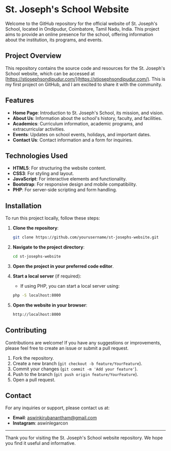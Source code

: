 # St. Joseph's School Website

Welcome to the GitHub repository for the official website of St. Joseph's School, located in Ondipudur, Coimbatore, Tamil Nadu, India. This project aims to provide an online presence for the school, offering information about the institution, its programs, and events.

## Project Overview

This repository contains the source code and resources for the St. Joseph's School website, which can be accessed at [https://stjosephsondipudur.com/](https://stjosephsondipudur.com/). This is my first project on GitHub, and I am excited to share it with the community.

## Features

- **Home Page**: Introduction to St. Joseph's School, its mission, and vision.
- **About Us**: Information about the school's history, faculty, and facilities.
- **Academics**: Curriculum information, academic programs, and extracurricular activities.
- **Events**: Updates on school events, holidays, and important dates.
- **Contact Us**: Contact information and a form for inquiries.

## Technologies Used

- **HTML5**: For structuring the website content.
- **CSS3**: For styling and layout.
- **JavaScript**: For interactive elements and functionality.
- **Bootstrap**: For responsive design and mobile compatibility.
- **PHP**: For server-side scripting and form handling.

## Installation

To run this project locally, follow these steps:

1. **Clone the repository**:
    ```bash
    git clone https://github.com/yourusername/st-josephs-website.git
    ```

2. **Navigate to the project directory**:
    ```bash
    cd st-josephs-website
    ```

3. **Open the project in your preferred code editor**.

4. **Start a local server** (if required):
    - If using PHP, you can start a local server using:
    ```bash
    php -S localhost:8000
    ```

5. **Open the website in your browser**:
    ```bash
    http://localhost:8000
    ```

## Contributing

Contributions are welcome! If you have any suggestions or improvements, please feel free to create an issue or submit a pull request.

1. Fork the repository.
2. Create a new branch (`git checkout -b feature/YourFeature`).
3. Commit your changes (`git commit -m 'Add your feature'`).
4. Push to the branch (`git push origin feature/YourFeature`).
5. Open a pull request.

## Contact

For any inquiries or support, please contact us at:
- **Email**: aswinkirubanantham@gmail.com
- **Instagram**: aswinlegarcon


---

Thank you for visiting the St. Joseph's School website repository. We hope you find it useful and informative.

